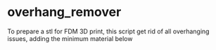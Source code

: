 # overhang_remover
To prepare a stl for FDM 3D print, this script get rid of all overhanging issues, adding the minimum material below

